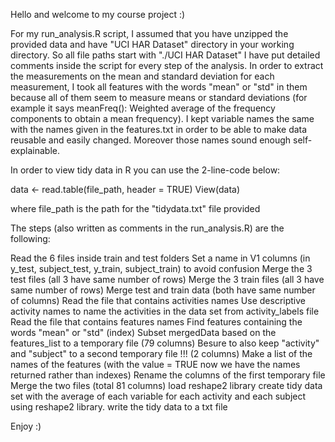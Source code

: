 Hello and welcome to my course project :) 

For my run_analysis.R script, I assumed that you have unzipped the provided data and have "UCI HAR Dataset" directory in your working directory. So all file paths start with "./UCI HAR Dataset" 
I have put detailed comments inside the script for every step of the analysis.
In order to extract the measurements on the mean and standard deviation for each measurement, I took all features with the words "mean" or "std" in them because all of them seem to measure means or standard deviations (for example it says meanFreq(): Weighted average of the frequency components to obtain a mean frequency).
I kept variable names the same with the names given in the features.txt in order to be able to make data reusable and easily changed. Moreover those names sound enough self-explainable. 

In order to view tidy data in R you can use the 2-line-code below:

data <- read.table(file_path, header = TRUE) 
View(data)

where file_path is the path for the "tidydata.txt" file provided

The steps (also written as comments in the run_analysis.R) are the following:

 Read the 6 files inside train and test folders
 Set a name in V1 columns (in y_test, subject_test, y_train, subject_train) to avoid confusion
 Merge the 3 test files (all 3 have same number of rows)
 Merge the 3 train files (all 3 have same number of rows)
 Merge test and train data (both have same number of columns)
 Read the file that contains activities names
 Use descriptive activity names to name the activities in the data set from activity_labels file
 Read the file that contains features names
 Find features containing the words "mean" or "std" (index)
 Subset mergedData based on the features_list to a temporary file (79 columns)
 Besure to also keep "activity" and "subject" to a second temporary file !!! (2 columns)
 Make a list of the names of the features (with the value = TRUE now we have the names returned rather than indexes)
 Rename the columns of the first temporary file
 Merge the two files (total 81 columns)
 load reshape2 library
 create tidy data set with the average of each variable for each activity and each subject using reshape2 library.
 write the tidy data to a txt file

Enjoy :) 
